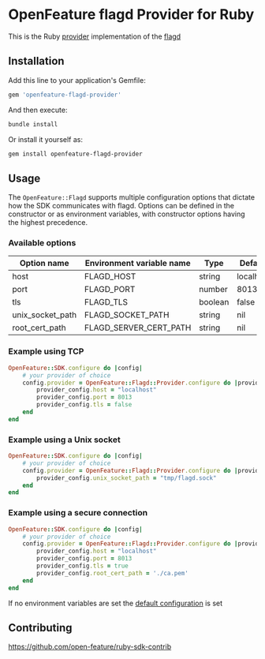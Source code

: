 # OpenFeature flagd Provider for Ruby

This is the Ruby [provider](https://openfeature.dev/docs/specification/sections/providers) implementation of the [flagd](https://flagd.dev/)

## Installation

Add this line to your application's Gemfile:

```ruby
gem 'openfeature-flagd-provider'
```

And then execute:

```sh
bundle install
```

Or install it yourself as:

```sh
gem install openfeature-flagd-provider
```

## Usage

The `OpenFeature::Flagd` supports multiple configuration options that dictate how the SDK communicates with flagd.
Options can be defined in the constructor or as environment variables, with constructor options having the highest precedence.

### Available options

| Option name       | Environment variable name | Type    | Default   |
| -----------       | ------------------------- | ------- | --------- |
| host              | FLAGD_HOST                | string  | localhost |
| port              | FLAGD_PORT                | number  | 8013      |
| tls               | FLAGD_TLS                 | boolean | false     |
| unix_socket_path  | FLAGD_SOCKET_PATH         | string  | nil       |
| root_cert_path    | FLAGD_SERVER_CERT_PATH    | string  | nil       |

### Example using TCP

```ruby
OpenFeature::SDK.configure do |config|
    # your provider of choice
    config.provider = OpenFeature::Flagd::Provider.configure do |provider_config|
        provider_config.host = "localhost"
        provider_config.port = 8013
        provider_config.tls = false
    end
end
```

### Example using a Unix socket

```ruby
OpenFeature::SDK.configure do |config|
    # your provider of choice
    config.provider = OpenFeature::Flagd::Provider.configure do |provider_config|
        provider_config.unix_socket_path = "tmp/flagd.sock"
    end
end
```


### Example using a secure connection

```ruby
OpenFeature::SDK.configure do |config|
    # your provider of choice
    config.provider = OpenFeature::Flagd::Provider.configure do |provider_config|
        provider_config.host = "localhost"
        provider_config.port = 8013
        provider_config.tls = true
        provider_config.root_cert_path = './ca.pem'
    end
end
```

If no environment variables are set the [default configuration](./lib/openfeature/flagd/provider/configuration.rb) is set

## Contributing

https://github.com/open-feature/ruby-sdk-contrib
